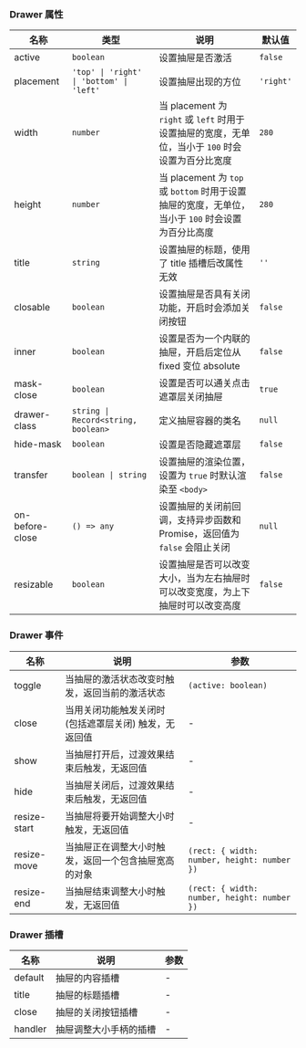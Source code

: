 ### Drawer 属性

| 名称         | 类型              | 说明                                                                                            | 默认值  |
| ------------ | ----------------- | ----------------------------------------------------------------------------------------------- | ------- |
| active       | `boolean`           | 设置抽屉是否激活                                                                                | `false`   |
| placement    | `'top' \| 'right' \| 'bottom' \| 'left'`             | 设置抽屉出现的方位                                   | `'right'` |
| width        | `number`  | 当 placement 为 `right` 或 `left` 时用于设置抽屉的宽度，无单位，当小于 `100` 时会设置为百分比宽度 | `280`     |
| height       | `number`  | 当 placement 为 `top` 或 `bottom` 时用于设置抽屉的宽度，无单位，当小于 `100` 时会设置为百分比高度 | `280`     |
| title        | `string`            | 设置抽屉的标题，使用了 title 插槽后改属性无效                                                   | `''`      |
| closable     | `boolean`           | 设置抽屉是否具有关闭功能，开启时会添加关闭按钮                                                  | `false`   |
| inner        | `boolean`           | 设置是否为一个内联的抽屉，开启后定位从 fixed 变位 absolute                                      | `false`   |
| mask-close   | `boolean`           | 设置是否可以通关点击遮罩层关闭抽屉                                                              | `true`    |
| drawer-class | `string \| Record<string, boolean>`  | 定义抽屉容器的类名                                                                              | `null`    |
| hide-mask    | `boolean`           | 设置是否隐藏遮罩层                                                                              | `false`   |
| transfer     | `boolean \| string` | 设置抽屉的渲染位置，设置为 `true` 时默认渲染至 `<body>`                                     | `false`   |
| on-before-close | `() => any`          | 设置抽屉的关闭前回调，支持异步函数和 Promise，返回值为 `false` 会阻止关闭                         | `null`    |
| resizable    | `boolean`           | 设置抽屉是否可以改变大小，当为左右抽屉时可以改变宽度，为上下抽屉时可以改变高度                  | `false`   |

### Drawer 事件

| 名称            | 说明                                                   | 参数              |
| --------------- | ------------------------------------------------------ | ----------------- |
| toggle       | 当抽屉的激活状态改变时触发，返回当前的激活状态         | `(active: boolean)`            |
| close        | 当用关闭功能触发关闭时 (包括遮罩层关闭) 触发，无返回值 | -                 |
| show         | 当抽屉打开后，过渡效果结束后触发，无返回值             | -                 |
| hide         | 当抽屉关闭后，过渡效果结束后触发，无返回值             | -                 |
| resize-start | 当抽屉将要开始调整大小时触发，无返回值                 | -                 |
| resize-move  | 当抽屉正在调整大小时触发，返回一个包含抽屉宽高的对象   | `(rect: { width: number, height: number })` |
| resize-end   | 当抽屉结束调整大小时触发，无返回值                     | `(rect: { width: number, height: number })`                 |

### Drawer 插槽

| 名称    | 说明                                                       | 参数 |
| ------- | ---------------------------------------------------------- | --- |
| default | 抽屉的内容插槽                                             | - |
| title   | 抽屉的标题插槽 | - |
| close   | 抽屉的关闭按钮插槽                                         | - |
| handler | 抽屉调整大小手柄的插槽                                     | - |
